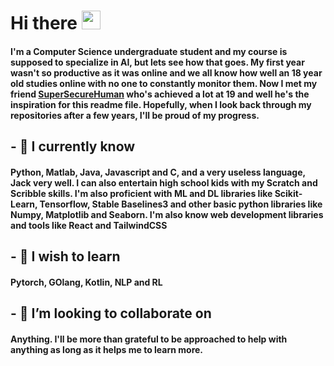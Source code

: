 # Hi there <img src="https://media.giphy.com/media/hvRJCLFzcasrR4ia7z/giphy.gif" width="30px">

<!--
**SSK0908/SSK0908** is a ✨ _special_ ✨ repository because its `README.md` (this file) appears on your GitHub profile.

Here are some ideas to get you started:

- 🔭 I’m currently working on ...
- 🌱 I’m currently learning ...
- 👯 I’m looking to collaborate on ...
- 🤔 I’m looking for help with ...
- 💬 Ask me about ...
- 📫 How to reach me: ...
- 😄 Pronouns: ...
- ⚡ Fun fact: ...
-->
#### I'm a Computer Science undergraduate student and my course is supposed to specialize in AI, but lets see how that goes. My first year wasn't so productive as it was online and we all know how well an 18 year old studies online with no one to constantly monitor them. Now I met my friend [SuperSecureHuman](https://github.com/SuperSecureHuman) who's achieved a lot at 19 and well he's the inspiration for this readme file. Hopefully, when I look back through my repositories after a few years, I'll be proud of my progress.

## - 🤔 I currently know

#### Python, Matlab, Java, Javascript and C, and a very useless language, Jack very well. I can also entertain high school kids with my Scratch and Scribble skills. I'm also proficient with ML and DL libraries like Scikit-Learn, Tensorflow, Stable Baselines3 and other basic python libraries like Numpy, Matplotlib and Seaborn. I'm also know web development libraries and tools like React and TailwindCSS

## - 🌱 I wish to learn

#### Pytorch, GOlang, Kotlin, NLP and RL

## - 👯 I’m looking to collaborate on

#### Anything. I'll be more than grateful to be approached to help with anything as long as it helps me to learn more.
